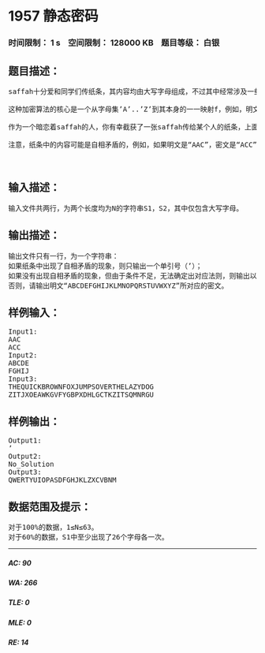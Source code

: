 # 1957 静态密码   
### 时间限制： 1 s&nbsp;&nbsp;&nbsp;&nbsp;空间限制： 128000 KB&nbsp;&nbsp;&nbsp;&nbsp;题目等级： 白银  
## 题目描述：  

<pre>
saffah十分爱和同学们传纸条，其内容均由大写字母组成，不过其中经常涉及一些不可告人的秘密，于是saffah发明了一种简单的加密算法。由于对于同一个明文，其所对应的密文是惟一的，故saffah它们称这种加密方法为“静态密码”（static password，简称stpass）。
 
这种加密算法的核心是一个从字母集’A’..’Z’到其本身的一一映射f，例如，明文的“ABCDEFGHIJKLMNOPQRSTUVWXYZ”对应密文的“QWERTYUIOPASDFGHJKLZXCVBNM”就是一种合法的映射。换言之，一个明文不可能对应多个密文，一个密文也不可能有多个明文与之对应。
 
作为一个暗恋着saffah的人，你有幸截获了一张saffah传给某个人的纸条，上面一行是明文，另一行是其对应的密文。你试图计算出这个对应法则，即明文的“ABCDEFGHIJKLMNOPQRSTUVWXYZ”分别对应着什么密文。
 
注意，纸条中的内容可能是自相矛盾的，例如，如果明文是“AAC”，密文是“ACC”，那么这是不合法的，因为明文A对应着两个密文A和C，密文C也对应着两个明文A和C。但是如果没有自相矛盾的现象出现，我们就假定纸条中的所有内容都是正确的。
  

</pre>
  
  
## 输入描述：  

<pre>
输入文件共两行，为两个长度均为N的字符串S1，S2，其中仅包含大写字母。
</pre>
  
  
## 输出描述：  

<pre>
输出文件只有一行，为一个字符串：
如果纸条中出现了自相矛盾的现象，则只输出一个单引号（’）；
如果没有出现自相矛盾的现象，但由于条件不足，无法确定出对应法则，则输出以下字符串：’No_Solution’（不含引号）；
否则，请输出明文“ABCDEFGHIJKLMNOPQRSTUVWXYZ”所对应的密文。
</pre>
  
  
## 样例输入：  

<pre>
Input1:
AAC
ACC
Input2:
ABCDE
FGHIJ
Input3:
THEQUICKBROWNFOXJUMPSOVERTHELAZYDOG
ZITJXOEAWKGVFYGBPXDHLGCTKZITSQMNRGU
</pre>
  
  
## 样例输出：  

<pre>
Output1:
’
Output2:
No_Solution
Output3:
QWERTYUIOPASDFGHJKLZXCVBNM
</pre>
  
  
## 数据范围及提示：  

<pre>
对于100%的数据，1≤N≤63。
对于60%的数据，S1中至少出现了26个字母各一次。
</pre>
  
  
***  

##### AC: 90  
##### WA: 266  
##### TLE: 0  
##### MLE: 0  
##### RE: 14  
